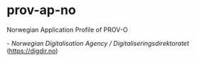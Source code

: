 # prov-ap-no
Norwegian Application Profile of PROV-O


\- _Norwegian Digitalisation Agency / Digitaliseringsdirektoratet_ (https://digdir.no)
